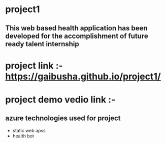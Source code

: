 # project1
## This web based health application has been developed for the accomplishment of future ready talent internship 
# project link :- https://gaibusha.github.io/project1/
# project demo vedio link :-
## azure technologies used for project
- static web apss
- health bot
